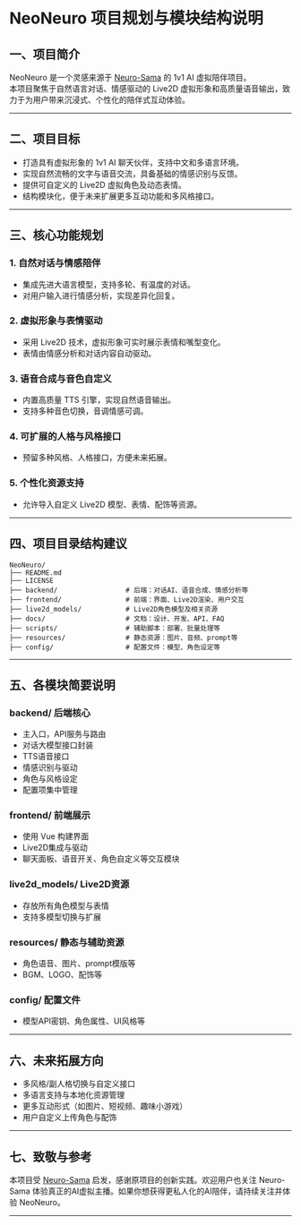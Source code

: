 # NeoNeuro 项目规划与模块结构说明

## 一、项目简介

NeoNeuro 是一个灵感来源于 [Neuro-Sama](https://www.twitch.tv/vedal987) 的 1v1 AI 虚拟陪伴项目。  
本项目聚焦于自然语言对话、情感驱动的 Live2D 虚拟形象和高质量语音输出，致力于为用户带来沉浸式、个性化的陪伴式互动体验。

---

## 二、项目目标

- 打造具有虚拟形象的 1v1 AI 聊天伙伴，支持中文和多语言环境。
- 实现自然流畅的文字与语音交流，具备基础的情感识别与反馈。
- 提供可自定义的 Live2D 虚拟角色及动态表情。
- 结构模块化，便于未来扩展更多互动功能和多风格接口。

---

## 三、核心功能规划

### 1. 自然对话与情感陪伴
- 集成先进大语言模型，支持多轮、有温度的对话。
- 对用户输入进行情感分析，实现差异化回复。

### 2. 虚拟形象与表情驱动
- 采用 Live2D 技术，虚拟形象可实时展示表情和嘴型变化。
- 表情由情感分析和对话内容自动驱动。

### 3. 语音合成与音色自定义
- 内置高质量 TTS 引擎，实现自然语音输出。
- 支持多种音色切换，音调情感可调。

### 4. 可扩展的人格与风格接口
- 预留多种风格、人格接口，方便未来拓展。

### 5. 个性化资源支持
- 允许导入自定义 Live2D 模型、表情、配饰等资源。

---

## 四、项目目录结构建议

```
NeoNeuro/
├── README.md
├── LICENSE
├── backend/                 # 后端：对话AI、语音合成、情感分析等
├── frontend/                # 前端：界面、Live2D渲染、用户交互
├── live2d_models/           # Live2D角色模型及相关资源
├── docs/                    # 文档：设计、开发、API、FAQ
├── scripts/                 # 辅助脚本：部署、批量处理等
├── resources/               # 静态资源：图片、音频、prompt等
├── config/                  # 配置文件：模型、角色设定等
```

---

## 五、各模块简要说明

### backend/ 后端核心
- 主入口，API服务与路由
- 对话大模型接口封装
- TTS语音接口
- 情感识别与驱动
- 角色与风格设定
- 配置项集中管理

### frontend/ 前端展示
- 使用 Vue 构建界面
- Live2D集成与驱动
- 聊天面板、语音开关、角色自定义等交互模块

### live2d_models/ Live2D资源
- 存放所有角色模型与表情
- 支持多模型切换与扩展

### resources/ 静态与辅助资源
- 角色语音、图片、prompt模版等
- BGM、LOGO、配饰等

### config/ 配置文件
- 模型API密钥、角色属性、UI风格等

---

## 六、未来拓展方向

- 多风格/副人格切换与自定义接口
- 多语言支持与本地化资源管理
- 更多互动形式（如图片、短视频、趣味小游戏）
- 用户自定义上传角色与配饰

---

## 七、致敬与参考

本项目受 [Neuro-Sama](https://www.twitch.tv/vedal987) 启发，感谢原项目的创新实践。欢迎用户也关注 Neuro-Sama 体验真正的AI虚拟主播。如果你想获得更私人化的AI陪伴，请持续关注并体验 NeoNeuro。

---